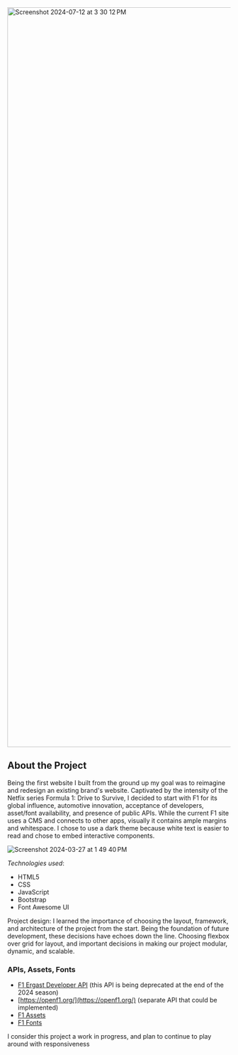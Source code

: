 <img width="1666" alt="Screenshot 2024-07-12 at 3 30 12 PM" src="https://github.com/user-attachments/assets/83f9d14c-e650-42dc-bef8-91f0ebb86b72">

## About the Project

Being the first website I built from the ground up my goal was to reimagine and redesign an existing brand's website. Captivated by the intensity of the Netfix series Formula 1: Drive to Survive, I decided to start with F1 for its global influence, automotive innovation, acceptance of developers, asset/font availability, and presence of public APIs. While the current F1 site uses a CMS and connects to other apps, visually it contains ample margins and whitespace. I chose to use a dark theme because white text is easier to read and chose to embed interactive components.

![Screenshot 2024-03-27 at 1 49 40 PM](https://github.com/user-attachments/assets/bb2a8848-010e-4d10-9cbe-08495b89fb34)

*Technologies used*:
- HTML5
- CSS
- JavaScript
- Bootstrap
- Font Awesome UI

Project design: I learned the importance of choosing the layout, framework, and architecture of the project from the start. Being the foundation of future development, these decisions have echoes down the line. Choosing flexbox over grid for layout, and  important decisions in making our project modular, dynamic, and scalable. 

### APIs, Assets, Fonts
- [F1 Ergast Developer API](http://ergast.com/mrd/) (this API is being deprecated at the end of the 2024 season)
- [https://openf1.org/](https://openf1.org/) (separate API that could be implemented)
- [F1 Assets](f1assets.com)
- [F1 Fonts](https://imjustcreative.com/download-f1-fonts-formula-1-fonts/2021/09/16)
 
I consider this project a work in progress, and plan to continue to play around with responsiveness


